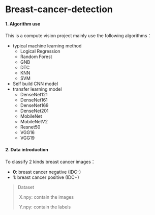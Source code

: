 # Breast-cancer-detection
#### 1. Algorithm use

This is a compute vision project mainly use the following algorithms：

* typical machine learning method
  * Logical Regression
  * Random Forest
  * GNB
  * DTC
  * KNN
  * SVM
* Self build CNN model
* transfer learning model
  * DenseNet121
  * DenseNet161
  * DenseNet169
  * DenseNet201
  * MobileNet
  * MobileNetV2
  * Resnet50
  * VGG16
  * VGG19

#### 2. Data introduction

To classify 2 kinds breast cancer images：

* **0**: breast cancer negative (IDC-)
* **1**: breast cancer positive (IDC+)

> Dataset
>
> ​	X.npy: contain the images
>
> ​	Y.npy: contain the labels

















